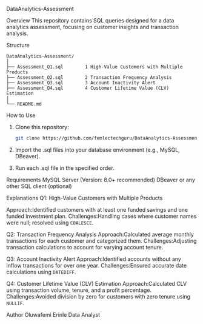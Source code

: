 DataAnalytics-Assessment
 
Overview
This repository contains SQL queries designed for a data analytics assessment, focusing on customer insights and transaction analysis.

Structure

```
DataAnalytics-Assessment/
│
├── Assessment_Q1.sql        1 High-Value Customers with Multiple Products
├── Assessment_Q2.sql        2 Transaction Frequency Analysis
├── Assessment_Q3.sql        3 Account Inactivity Alert
├── Assessment_Q4.sql        4 Customer Lifetime Value (CLV) Estimation
│
└── README.md
```

How to Use

1. Clone this repository:

   ```bash
   git clone https://github.com/femlectechguru/DataAnalytics-Assessment.git
   ```
2. Import the .sql files into your database environment (e.g., MySQL, DBeaver).

3. Run each .sql file in the specified order.

Requirements
MySQL Server (Version: 8.0+ recommended)
DBeaver or any other SQL client (optional)


Explanations
Q1: High-Value Customers with Multiple Products

Approach:Identified customers with at least one funded savings and one funded investment plan.
Challenges:Handling cases where customer names were null; resolved using `COALESCE`.

Q2: Transaction Frequency Analysis
Approach:Calculated average monthly transactions for each customer and categorized them.
Challenges:Adjusting transaction calculations to account for varying account tenure.

Q3: Account Inactivity Alert
Approach:Identified accounts without any inflow transactions for over one year.
Challenges:Ensured accurate date calculations using `DATEDIFF`.

Q4: Customer Lifetime Value (CLV) Estimation
Approach:Calculated CLV using transaction volume, tenure, and a profit percentage.
Challenges:Avoided division by zero for customers with zero tenure using `NULLIF`.


Author
Oluwafemi Erinle
Data Analyst
